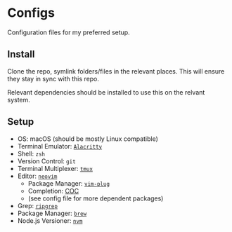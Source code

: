 # Configs

Configuration files for my preferred setup.

## Install

Clone the repo, symlink folders/files in the relevant places.
This will ensure they stay in sync with this repo.

Relevant dependencies should be installed to use this on the relvant system.

## Setup

- OS: macOS (should be mostly Linux compatible)
- Terminal Emulator: [`Alacritty`](https://github.com/alacritty/alacritty)
- Shell: `zsh`
- Version Control: `git`
- Terminal Multiplexer: [`tmux`](https://github.com/tmux/tmux/wiki)
- Editor: [`neovim`](https://neovim.io)
    - Package Manager: [`vim-plug`](https://github.com/junegunn/vim-plug)
    - Completion: [COC](https://github.com/neoclide/coc.nvim)
    - (see config file for more dependent packages)
- Grep: [`ripgrep`](https://github.com/BurntSushi/ripgrep)
- Package Manager: [`brew`](https://brew.sh)
- Node.js Versioner: [`nvm`](https://github.com/nvm-sh/nvm)
